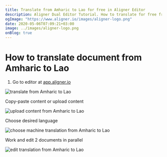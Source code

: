 ```yaml
---
title: Translate from Amharic to Lao for free in Aligner Editor
description: Aligner Dual Editor Tutorial. How to translate for free from Amharic to Lao. Aligner is multilingual document management platform. 
ogImage: "https://www.aligner.io/images/aligner-logo.png"
date: 2020-05-06T07:09:21+03:00
image: ../images/aligner-logo.png
onBlog: true
---
```


# How to translate document from Amharic to Lao

1. Go to editor at [app.aligner.io](https://app.aligner.io "Aligner App web page")

![translate from Amharic to Lao](../aligner-blank-editor.png "translate from Amharic to Lao")

Copy-paste content or upload content

![upload content from Amharic to Lao](../aligner-uploaded-document.png "upload content from Amharic to Lao")

Choose desired language

![choose machine translation from Amharic to Lao](../aligner-language-dropdown.png "choose machine translation from Amharic to Lao")

Work and edit 2 documents in parallel

![edit translation from Amharic to Lao](../aligner-double-sitded-editor.png "edit translation from Amharic to Lao")

